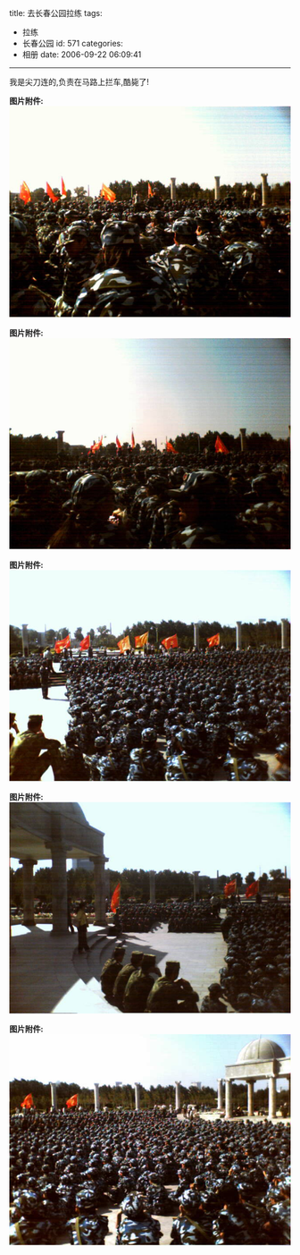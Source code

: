title: 去长春公园拉练
tags:
  - 拉练
  - 长春公园
id: 571
categories:
  - 相册
date: 2006-09-22 06:09:41
---

我是尖刀连的,负责在马路上拦车,酷毙了!

**图片附件:**
[![p78.jpg](/wp-content/uploads/2007/01/60_p78.jpg)](http://www.foolbird.net/571.html/p78.jpg "p78.jpg")

**图片附件:**
[![p80.jpg](/wp-content/uploads/2007/01/61_p80.jpg)](http://www.foolbird.net/571.html/p80.jpg "p80.jpg")

**图片附件:**
[![p82.jpg](/wp-content/uploads/2007/01/62_p82.jpg)](http://www.foolbird.net/571.html/p82.jpg "p82.jpg")

**图片附件:**
[![p84.jpg](/wp-content/uploads/2007/01/63_p84.jpg)](http://www.foolbird.net/571.html/p84.jpg "p84.jpg")

**图片附件:**
[![p83.jpg](/wp-content/uploads/2007/01/64_p83.jpg)](http://www.foolbird.net/571.html/p83.jpg "p83.jpg")